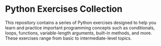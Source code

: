 # Python Exercises Collection
This repository contains a series of Python exercises designed to help you learn and practice important programming concepts such as conditionals, loops, functions, variable-length arguments, built-in methods, and more. These exercises range from basic to intermediate-level topics.
